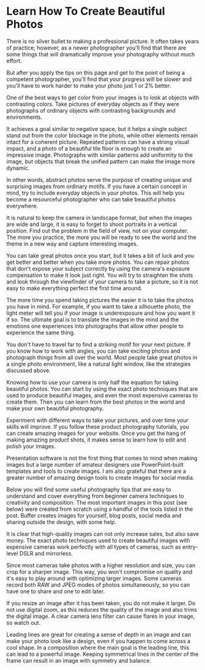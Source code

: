 # Learn How To Create Beautiful Photos

There is no silver bullet to making a professional picture.  It often takes years of practice; however, as a newer photographer you'll find that there are some things that will dramatically improve your photography without much effort.

But after you apply the tips on this page and get to the point of being a competent photographer, you'll find that your progress will be slower and you'll have to work harder to make your photo just 1 or 2% better.

One of the best ways to get color from your images is to look at objects with contrasting colors. Take pictures of everyday objects as if they were photographs of ordinary objects with contrasting backgrounds and environments.

It achieves a goal similar to negative space, but it helps a single subject stand out from the color blockage in the photo, while other elements remain intact for a coherent picture. Repeated patterns can have a strong visual impact, and a photo of a beautiful tile floor is enough to create an impressive image. Photographs with similar patterns add uniformity to the image, but objects that break the unified pattern can make the image more dynamic.

In other words, abstract photos serve the purpose of creating unique and surprising images from ordinary motifs. If you have a certain concept in mind, try to include everyday objects in your photos. This will help you become a resourceful photographer who can take beautiful photos everywhere.

It is natural to keep the camera in landscape format, but when the images are wide and large, it is easy to forget to shoot portraits in a vertical position. Find out the problem in the field of view, not on your computer. The more you practice, the more you will be ready to see the world and the theme in a new way and capture interesting images.

You can take great photos once you start, but it takes a bit of luck and you get better and better when you take more photos. You can repair photos that don't expose your subject correctly by using the camera's exposure compensation to make it look just right. You will try to straighten the shots and look through the viewfinder of your camera to take a picture, so it is not easy to make everything perfect the first time around.

The more time you spend taking pictures the easier it is to take the photos you have in mind. For example, if you want to take a silhouette photo, the light meter will tell you if your image is underexposure and how you want it if so. The ultimate goal is to translate the images in the mind and the emotions one experiences into photographs that allow other people to experience the same thing.

You don't have to travel far to find a striking motif for your next picture. If you know how to work with angles, you can take exciting photos and photograph things from all over the world. Most people take great photos in a single photo environment, like a natural light window, like the strategies discussed above.

Knowing how to use your camera is only half the equation for taking beautiful photos. You can start by using the exact photo techniques that are used to produce beautiful images, and even the most expensive cameras to create them. Then you can learn from the best photos in the world and make your own beautiful photography.

Experiment with different ways to take your pictures, and over time your skills will improve. If you follow these product photography tutorials, you can create amazing images for your website. Once you get the hang of making amazing product shots, it makes sense to learn how to edit and polish your images.

Presentation software is not the first thing that comes to mind when making images but a large number of amateur designers use PowerPoint-built templates and tools to create images. I am also grateful that there are a greater number of amazing design tools to create images for social media.

Below you will find some useful photography tips that are easy to understand and cover everything from beginner camera techniques to creativity and composition. The most important images in this post (see below) were created from scratch using a handful of the tools listed in the post. Buffer creates images for yourself, blog posts, social media and sharing outside the design, with some help.

It is clear that high-quality images can not only increase sales, but also save money. The exact photo techniques used to create beautiful images with expensive cameras work perfectly with all types of cameras, such as entry-level DSLR and mirrorless.

Since most cameras take photos with a higher resolution and size, you can crop for a sharper image. This way, you won't compromise on quality and it's easy to play around with optimizing larger images. Some cameras record both RAW and JPEG modes of photos simultaneously, so you can have one to share and one to edit later.

If you resize an image after it has been taken, you do not make it larger. Do not use digital zoom, as this reduces the quality of the image and also trims the digital image. A clear camera lens filter can cause flares in your image, so watch out.

Leading lines are great for creating a sense of depth in an image and can make your photo look like a design, even if you happen to come across a cool shape. In a composition where the main goal is the leading line, this can lead to a powerful image. Keeping symmetrical lines in the center of the frame can result in an image with symmetry and balance.
